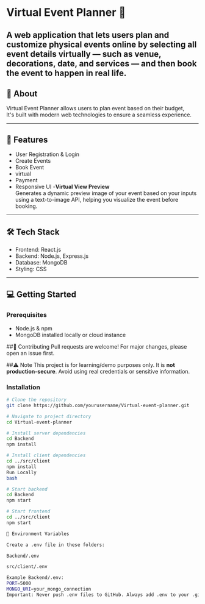 # Virtual Event Planner 🎉

A web application that lets users plan and customize physical events online by selecting all event details virtually — such as venue, decorations, date, and services — and then book the event to happen in real life.
---

## 📖 About

Virtual Event Planner allows users to plan event based on their budget,  
It's built with modern web technologies to ensure a seamless experience.

---

## 🚀 Features

- User Registration & Login  
- Create Events  
- Book Event
- virtual
- Payment  
- Responsive UI
 -**Virtual View Preview**  
  Generates a dynamic preview image of your event based on your inputs using a text-to-image API, helping you visualize the event before booking.
---

## 🛠 Tech Stack

- Frontend: React.js  
- Backend: Node.js, Express.js  
- Database: MongoDB  
- Styling: CSS

---

## 💻 Getting Started

### Prerequisites

- Node.js & npm  
- MongoDB installed locally or cloud instance

  
##🤝 Contributing
Pull requests are welcome! For major changes, please open an issue first.


##⚠️ Note
This project is for learning/demo purposes only. It is **not production-secure**. Avoid using real credentials or sensitive information.

### Installation

```bash
# Clone the repository
git clone https://github.com/yourusername/Virtual-event-planner.git

# Navigate to project directory
cd Virtual-event-planner

# Install server dependencies
cd Backend
npm install

# Install client dependencies
cd ../src/client
npm install
Run Locally
bash

# Start backend
cd Backend
npm start

# Start frontend
cd ../src/client
npm start

🔐 Environment Variables

Create a .env file in these folders:

Backend/.env

src/client/.env

Example Backend/.env:
PORT=5000
MONGO_URI=your_mongo_connection
Important: Never push .env files to GitHub. Always add .env to your .gitignore.





